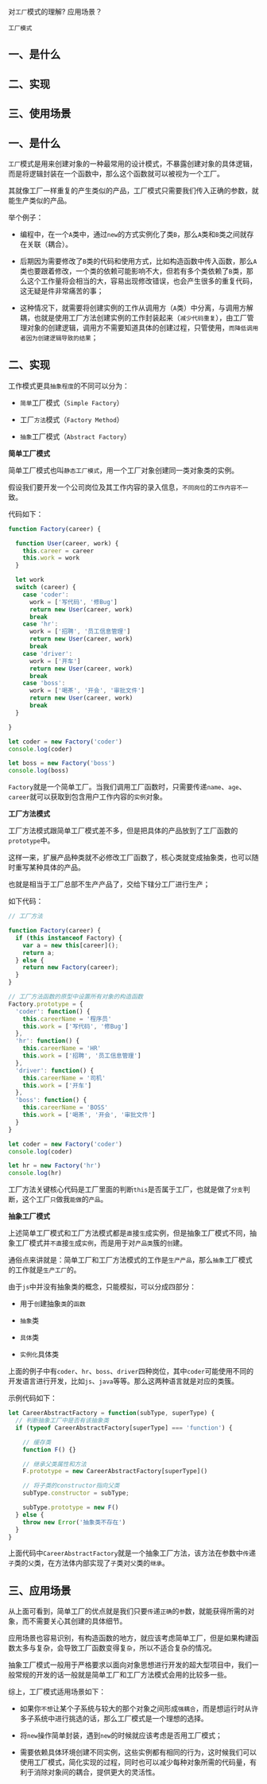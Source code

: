 对`工厂`模式的理解?
应用场景？

`工厂模式`
## 一、是什么
## 二、实现
## 三、使用场景

## 一、是什么

`工厂`模式是用来创建对象的一种最常用的设计模式，不暴露创建对象的具体逻辑，而是将逻辑封装在一个函数中，那么这个函数就可以被视为一个工厂。

其就像工厂一样重复的产生类似的产品，工厂模式只需要我们传入正确的参数，就能生产类似的产品。

举个例子：

- 编程中，在一个`A`类中，通过`new`的方式实例化了类`B`，那么`A`类和`B`类之间就存在关联（耦合）。

- 后期因为需要修改了`B`类的代码和使用方式，比如构造函数中传入函数，那么`A`类也要跟着修改，一个类的依赖可能影响不大，但若有多个类依赖了`B`类，那么这个工作量将会相当的大，容易出现修改错误，也会产生很多的重复代码，这无疑是件非常痛苦的事；

- 这种情况下，就需要将创建实例的工作从调用方（`A`类）中分离，与调用方解耦，也就是使用工厂方法创建实例的工作封装起来（`减少代码重复`），由工厂管理对象的创建逻辑，调用方不需要知道具体的创建过程，只管使用，`而降低调用者因为创建逻辑导致的结果`；

## 二、实现

工作模式更具`抽象程度`的不同可以分为：

- `简单`工厂模式（`Simple Factory`）

- 工厂`方法`模式（`Factory Method`）

- `抽象`工厂模式（`Abstract Factory`）

**简单工厂模式**

简单工厂模式也叫`静态工厂模式`，用一个工厂对象创建同一类对象类的实例。

假设我们要开发一个公司岗位及其工作内容的录入信息，`不同岗位`的`工作内容不一`致。

代码如下：
```js
function Factory(career) {

  function User(career, work) {
    this.career = career
    this.work = work
  }

  let work
  switch (career) {
    case 'coder':
      work = ['写代码', '修Bug']
      return new User(career, work)
      break
    case 'hr':
      work = ['招聘', '员工信息管理']
      return new User(career, work)
      break
    case 'driver':
      work = ['开车']
      return new User(career, work)
      break
    case 'boss':
      work = ['喝茶', '开会', '审批文件']
      return new User(career, work)
      break
  }

}

let coder = new Factory('coder')
console.log(coder)

let boss = new Factory('boss')
console.log(boss)
```

`Factory`就是一个简单工厂。当我们调用工厂函数时，只需要传递`name`、`age`、`career`就可以获取到包含用户工作内容的`实例`对象。

**工厂方法模式**

工厂方法模式跟简单工厂模式差不多，但是把具体的产品放到了工厂函数的`prototype`中。

这样一来，扩展产品种类就不必修改工厂函数了，核心类就变成抽象类，也可以随时重写某种具体的产品。

也就是相当于工厂总部不生产产品了，交给下辖分工厂进行生产；

如下代码：

```js
// 工厂方法

function Factory(career) {
  if (this instanceof Factory) {
    var a = new this[career]();
    return a;
  } else {
    return new Factory(career);
  }
}

// 工厂方法函数的原型中设置所有对象的构造函数
Factory.prototype = {
  'coder': function() {
    this.careerName = '程序员'
    this.work = ['写代码', '修Bug']
  },
  'hr': function() {
    this.careerName = 'HR'
    this.work = ['招聘', '员工信息管理']
  },
  'driver': function() {
    this.careerName = '司机'
    this.work = ['开车']
  },
  'boss': function() {
    this.careerName = 'BOSS'
    this.work = ['喝茶', '开会', '审批文件']
  }
}

let coder = new Factory('coder')
console.log(coder)

let hr = new Factory('hr')
console.log(hr)
```
工厂方法关键核心代码是工厂里面的判断`this`是否属于工厂，也就是做了`分支`判断，这个工厂`只`做我`能做`的`产品`。

**抽象工厂模式**

上述简单工厂模式和工厂方法模式都是`直`接`生`成实例，但是抽象工厂模式不同，抽象工厂模式并`不直`接`生`成`实例`，而是用于对`产品类`簇的`创`建。

通俗点来讲就是：简单工厂和工厂方法模式的工作是`生产产品`，那么`抽象`工厂模式的工作就是`生产工厂`的。

由于`js`中并没有抽象类的概念，只能模拟，可以分成四部分：

- 用于`创`建抽象`类`的`函数`

- `抽象`类

- `具体`类

- `实例化`具体类

上面的例子中有`coder`、`hr`、`boss`、`driver`四种岗位，其中`coder`可能使用不同的开发语言进行开发，比如`js`、`java`等等。那么这两种语言就是对应的类簇。

示例代码如下：
```js
let CareerAbstractFactory = function(subType, superType) {
  // 判断抽象工厂中是否有该抽象类
  if (typeof CareerAbstractFactory[superType] === 'function') {

    // 缓存类
    function F() {}

    // 继承父类属性和方法
    F.prototype = new CareerAbstractFactory[superType]()

    // 将子类的constructor指向父类
    subType.constructor = subType;

    subType.prototype = new F()
  } else {
    throw new Error('抽象类不存在')
  }
}
```
上面代码中`CareerAbstractFactory`就是一个抽象工厂方法，该方法在参数中`传`递`子`类的`父`类，在方法体内部实现了`子`类对`父`类的`继承`。

## 三、应用场景

从上面可看到，简单工厂的优点就是我们只要`传`递`正确`的`参`数，就能获得所需的对象，而不需要关心其创建的具体细节。

应用场景也容易识别，有构造函数的地方，就应该考虑简单工厂，但是如果构建函数太多与复杂，会导致工厂函数变得复`杂`，所以不适合复杂的情况。

抽象工厂模式一般用于严格要求以面向对象思想进行开发的超大型项目中，我们一般常规的开发的话一般就是简单工厂和工厂方法模式会用的比较多一些。

综上，工厂模式适用场景如下：

- 如果你`不想`让某个子系统与较大的那个对象之间形成`强耦合`，而是想运行时从许多子系统中进行挑选的话，那么工厂模式是一个理想的选择。

- 将`new`操作简单封装，遇到`new`的时候就应该考虑是否用工厂模式；

- 需要依赖具体环境创建不同实例，这些实例都有相同的行为，这时候我们可以使用工厂模式，简化实现的过程，同时也可以减少每种对象所需的代码量，有利于消除对象间的耦合，提供更大的灵活性。